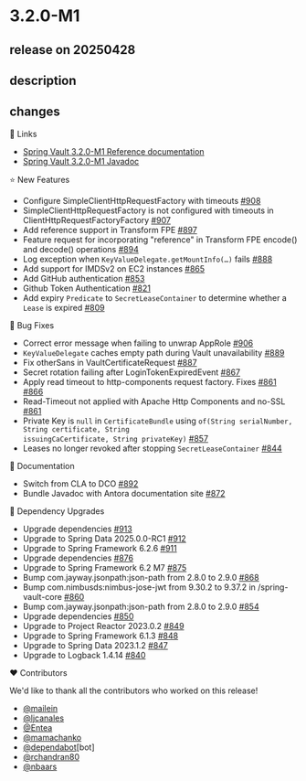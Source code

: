 # 3.2.0-M1

## release on 20250428

## description

## changes

📗 Links

* <a href="https://docs.spring.io/spring-vault/reference" rel="nofollow">Spring Vault 3.2.0-M1 Reference documentation</a>
* <a href="https://docs.spring.io/spring-vault/docs/3.2.0-M1/api" rel="nofollow">Spring Vault 3.2.0-M1 Javadoc</a>

⭐ New Features

* Configure SimpleClientHttpRequestFactory with timeouts <a href="https://github.com/spring-projects/spring-vault/pull/908" data-hovercard-type="pull_request" data-hovercard-url="/spring-projects/spring-vault/pull/908/hovercard">#908</a>
* SimpleClientHttpRequestFactory is not configured with timeouts in ClientHttpRequestFactoryFactory <a href="https://github.com/spring-projects/spring-vault/issues/907" data-hovercard-type="issue" data-hovercard-url="/spring-projects/spring-vault/issues/907/hovercard">#907</a>
* Add reference support in Transform FPE <a href="https://github.com/spring-projects/spring-vault/pull/897" data-hovercard-type="pull_request" data-hovercard-url="/spring-projects/spring-vault/pull/897/hovercard">#897</a>
* Feature request for incorporating "reference" in Transform FPE encode() and decode() operations <a href="https://github.com/spring-projects/spring-vault/issues/894" data-hovercard-type="issue" data-hovercard-url="/spring-projects/spring-vault/issues/894/hovercard">#894</a>
* Log exception when <code>KeyValueDelegate.getMountInfo(…)</code> fails <a href="https://github.com/spring-projects/spring-vault/issues/888" data-hovercard-type="issue" data-hovercard-url="/spring-projects/spring-vault/issues/888/hovercard">#888</a>
* Add support for IMDSv2 on EC2 instances <a href="https://github.com/spring-projects/spring-vault/issues/865" data-hovercard-type="issue" data-hovercard-url="/spring-projects/spring-vault/issues/865/hovercard">#865</a>
* Add GitHub authentication <a href="https://github.com/spring-projects/spring-vault/pull/853" data-hovercard-type="pull_request" data-hovercard-url="/spring-projects/spring-vault/pull/853/hovercard">#853</a>
* Github Token Authentication <a href="https://github.com/spring-projects/spring-vault/issues/821" data-hovercard-type="issue" data-hovercard-url="/spring-projects/spring-vault/issues/821/hovercard">#821</a>
* Add expiry <code>Predicate</code> to <code>SecretLeaseContainer</code> to determine whether a <code>Lease</code> is expired <a href="https://github.com/spring-projects/spring-vault/issues/809" data-hovercard-type="issue" data-hovercard-url="/spring-projects/spring-vault/issues/809/hovercard">#809</a>

🐞 Bug Fixes

* Correct error message when failing to unwrap AppRole <a href="https://github.com/spring-projects/spring-vault/pull/906" data-hovercard-type="pull_request" data-hovercard-url="/spring-projects/spring-vault/pull/906/hovercard">#906</a>
* <code>KeyValueDelegate</code> caches empty path during Vault unavailability <a href="https://github.com/spring-projects/spring-vault/issues/889" data-hovercard-type="issue" data-hovercard-url="/spring-projects/spring-vault/issues/889/hovercard">#889</a>
* Fix otherSans in VaultCertificateRequest <a href="https://github.com/spring-projects/spring-vault/pull/887" data-hovercard-type="pull_request" data-hovercard-url="/spring-projects/spring-vault/pull/887/hovercard">#887</a>
* Secret rotation failing after LoginTokenExpiredEvent <a href="https://github.com/spring-projects/spring-vault/issues/867" data-hovercard-type="issue" data-hovercard-url="/spring-projects/spring-vault/issues/867/hovercard">#867</a>
* Apply read timeout to http-components request factory. Fixes <a class="issue-link js-issue-link" data-error-text="Failed to load title" data-id="2196168584" data-permission-text="Title is private" data-url="https://github.com/spring-projects/spring-vault/issues/861" data-hovercard-type="issue" data-hovercard-url="/spring-projects/spring-vault/issues/861/hovercard" href="https://github.com/spring-projects/spring-vault/issues/861">#861</a> <a href="https://github.com/spring-projects/spring-vault/pull/866" data-hovercard-type="pull_request" data-hovercard-url="/spring-projects/spring-vault/pull/866/hovercard">#866</a>
* Read-Timeout not applied with Apache Http Components and no-SSL <a href="https://github.com/spring-projects/spring-vault/issues/861" data-hovercard-type="issue" data-hovercard-url="/spring-projects/spring-vault/issues/861/hovercard">#861</a>
* Private Key is <code>null</code> in <code>CertificateBundle</code> using <code>of(String serialNumber, String certificate, String issuingCaCertificate, String privateKey)</code> <a href="https://github.com/spring-projects/spring-vault/issues/857" data-hovercard-type="issue" data-hovercard-url="/spring-projects/spring-vault/issues/857/hovercard">#857</a>
* Leases no longer revoked after stopping <code>SecretLeaseContainer</code> <a href="https://github.com/spring-projects/spring-vault/issues/844" data-hovercard-type="issue" data-hovercard-url="/spring-projects/spring-vault/issues/844/hovercard">#844</a>

📔 Documentation

* Switch from CLA to DCO <a href="https://github.com/spring-projects/spring-vault/issues/892" data-hovercard-type="issue" data-hovercard-url="/spring-projects/spring-vault/issues/892/hovercard">#892</a>
* Bundle Javadoc with Antora documentation site <a href="https://github.com/spring-projects/spring-vault/issues/872" data-hovercard-type="issue" data-hovercard-url="/spring-projects/spring-vault/issues/872/hovercard">#872</a>

🔨 Dependency Upgrades

* Upgrade dependencies <a href="https://github.com/spring-projects/spring-vault/issues/913" data-hovercard-type="issue" data-hovercard-url="/spring-projects/spring-vault/issues/913/hovercard">#913</a>
* Upgrade to Spring Data 2025.0.0-RC1 <a href="https://github.com/spring-projects/spring-vault/issues/912" data-hovercard-type="issue" data-hovercard-url="/spring-projects/spring-vault/issues/912/hovercard">#912</a>
* Upgrade to Spring Framework 6.2.6 <a href="https://github.com/spring-projects/spring-vault/issues/911" data-hovercard-type="issue" data-hovercard-url="/spring-projects/spring-vault/issues/911/hovercard">#911</a>
* Upgrade dependencies <a href="https://github.com/spring-projects/spring-vault/issues/876" data-hovercard-type="issue" data-hovercard-url="/spring-projects/spring-vault/issues/876/hovercard">#876</a>
* Upgrade to Spring Framework 6.2 M7 <a href="https://github.com/spring-projects/spring-vault/issues/875" data-hovercard-type="issue" data-hovercard-url="/spring-projects/spring-vault/issues/875/hovercard">#875</a>
* Bump com.jayway.jsonpath:json-path from 2.8.0 to 2.9.0 <a href="https://github.com/spring-projects/spring-vault/pull/868" data-hovercard-type="pull_request" data-hovercard-url="/spring-projects/spring-vault/pull/868/hovercard">#868</a>
* Bump com.nimbusds:nimbus-jose-jwt from 9.30.2 to 9.37.2 in /spring-vault-core <a href="https://github.com/spring-projects/spring-vault/pull/860" data-hovercard-type="pull_request" data-hovercard-url="/spring-projects/spring-vault/pull/860/hovercard">#860</a>
* Bump com.jayway.jsonpath:json-path from 2.8.0 to 2.9.0 <a href="https://github.com/spring-projects/spring-vault/pull/854" data-hovercard-type="pull_request" data-hovercard-url="/spring-projects/spring-vault/pull/854/hovercard">#854</a>
* Upgrade dependencies <a href="https://github.com/spring-projects/spring-vault/issues/850" data-hovercard-type="issue" data-hovercard-url="/spring-projects/spring-vault/issues/850/hovercard">#850</a>
* Upgrade to Project Reactor 2023.0.2 <a href="https://github.com/spring-projects/spring-vault/issues/849" data-hovercard-type="issue" data-hovercard-url="/spring-projects/spring-vault/issues/849/hovercard">#849</a>
* Upgrade to Spring Framework 6.1.3 <a href="https://github.com/spring-projects/spring-vault/issues/848" data-hovercard-type="issue" data-hovercard-url="/spring-projects/spring-vault/issues/848/hovercard">#848</a>
* Upgrade to Spring Data 2023.1.2 <a href="https://github.com/spring-projects/spring-vault/issues/847" data-hovercard-type="issue" data-hovercard-url="/spring-projects/spring-vault/issues/847/hovercard">#847</a>
* Upgrade to Logback 1.4.14 <a href="https://github.com/spring-projects/spring-vault/pull/840" data-hovercard-type="pull_request" data-hovercard-url="/spring-projects/spring-vault/pull/840/hovercard">#840</a>

❤️ Contributors

We'd like to thank all the contributors who worked on this release!

* <a class="user-mention notranslate" data-hovercard-type="user" data-hovercard-url="/users/mailein/hovercard" data-octo-click="hovercard-link-click" data-octo-dimensions="link_type:self" href="https://github.com/mailein">@mailein</a>
* <a class="user-mention notranslate" data-hovercard-type="user" data-hovercard-url="/users/ljcanales/hovercard" data-octo-click="hovercard-link-click" data-octo-dimensions="link_type:self" href="https://github.com/ljcanales">@ljcanales</a>
* <a class="user-mention notranslate" data-hovercard-type="user" data-hovercard-url="/users/Entea/hovercard" data-octo-click="hovercard-link-click" data-octo-dimensions="link_type:self" href="https://github.com/Entea">@Entea</a>
* <a class="user-mention notranslate" data-hovercard-type="user" data-hovercard-url="/users/mamachanko/hovercard" data-octo-click="hovercard-link-click" data-octo-dimensions="link_type:self" href="https://github.com/mamachanko">@mamachanko</a>
* <a class="user-mention notranslate" data-hovercard-type="organization" data-hovercard-url="/orgs/dependabot/hovercard" data-octo-click="hovercard-link-click" data-octo-dimensions="link_type:self" href="https://github.com/dependabot">@dependabot</a>[bot]
* <a class="user-mention notranslate" data-hovercard-type="user" data-hovercard-url="/users/rchandran80/hovercard" data-octo-click="hovercard-link-click" data-octo-dimensions="link_type:self" href="https://github.com/rchandran80">@rchandran80</a>
* <a class="user-mention notranslate" data-hovercard-type="user" data-hovercard-url="/users/nbaars/hovercard" data-octo-click="hovercard-link-click" data-octo-dimensions="link_type:self" href="https://github.com/nbaars">@nbaars</a>

